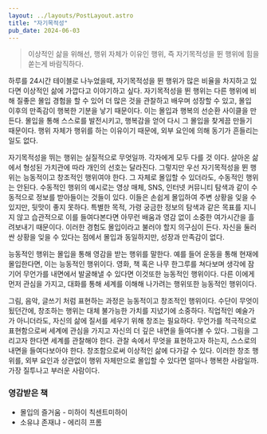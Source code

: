 ```yaml
---
layout: ../layouts/PostLayout.astro
title: "자기목적성"
pub_date: 2024-06-03
---
```

> 이상적인 삶을 위해선, 행위 자체가 이유인 행위, 즉 자기목적성을 뛴 행위에 힘을 쏟는게 바람직하다.

하루를 24시간 테이블로 나누었을때, 자기목적성을 뛴 행위가 많은 비율을 차지하고 있다면 이상적인 삶에 가깝다고 이야기하고 싶다. 자기목적성을 뛴 행위는 다른 행위에 비해 질좋은 몰입 경험을 할 수 있어 더 많은 것을 관찰하고 배우며 성장할 수 있고, 몰입 이후의 만족감이 행복한 기분을 낳기 때문이다. 이는 몰입과 행복의 선순환 사이클을 만든다. 몰입을 통해 스스로를 발전시키고, 행복감을 얻어 다시 그 몰입을 찾게끔 만들기 때문이다. 행위 자체가 행위를 하는 이유이기 때문에, 외부 요인에 의해 동기가 흔들리는 일도 없다.

자기목적성을 뛰는 행위는 실질적으로 무엇일까. 각자에게 모두 다를 것 이다. 살아온 삶에서 형성된 가치관에 따라 개인의 선호는 달라진다. 그렇지만 우선 자기목적성을 뛴 행위는 능동적이고 창조적인 행위여야 한다. 그 자체로 몰입할 수 있더라도, 수동적인 행위는 안된다. 수동적인 행위의 예시로는 영상 매체, SNS, 인터넷 커뮤니티 탐색과 같이 수동적으로 정보를 받아들이는 것들이 있다. 이들은 손쉽게 몰입하여 주변 상황을 잊을 수 있지만, 뒷맛이 좋지 못하다. 특별한 목적, 가령 궁금한 정보의 탐색과 같은 목표를 지니지 않고 습관적으로 이를 들여다본다면 아무런 배움과 영감 없이 소중한 여가시간을 흘려보내기 때문이다. 이러한 경험도 몰입이라고 불러야 할지 의구심이 든다. 자신을 둘러싼 상황을 잊을 수 있다는 점에서 몰입과 동일하지만, 성장과 만족감이 없다.

능동적인 행위는 몰입을 통해 영감을 받는 행위를 말한다. 예를 들어 운동을 통해 현재에 몰입한다면, 이는 능동적인 행위이다. 영화, 책 혹은 나무 한그루를 쳐다보며 생각에 잠기어 무언가를 내면에서 발굴해낼 수 있다면 이것또한 능동적인 행위이다. 다른 이에게 먼저 관심을 가지고, 대화를 통해 세계를 이해해 나가려는 행위또한 능동적인 행위이다.

그림, 음악, 글쓰기 처럼 표현하는 과정은 능동적이고 창조적인 행위이다. 수단이 무엇이 됬던간에, 창조하는 행위는 대체 불가능한 가치를 지녔기에 소중하다. 직업적인 예술가가 아니더라도, 자신의 삶에 질서를 세우기 위해 창조는 필요하다. 무언가를 적극적으로 표현함으로써 세계에 관심을 가지고 자신의 더 깊은 내면을 들여다볼 수 있다. 그림을 그리고자 한다면 세계를 관찰해야 한다. 관찰 속에서 무엇을 표현하고자 하는지, 스스로의 내면을 들여다보아야 한다. 창조함으로써 이상적인 삶에 다가갈 수 있다. 이러한 창조 행위를, 외부 요인과 상관없이 행위 자체만으로 몰입할 수 있다면 얼마나 행복한 사람일까. 가장 질투나고 부러운 사람이다.

### 영감받은 책
- 몰입의 즐거움 - 미하이 칙센트미하이
- 소유냐 존재냐 - 에리히 프롬
